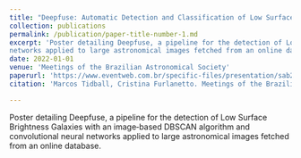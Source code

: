 ```yaml
---
title: "Deepfuse: Automatic Detection and Classification of Low Surface Brightness Galaxies with Convolutional Neural Networks"
collection: publications
permalink: /publication/paper-title-number-1.md
excerpt: 'Poster detailing Deepfuse, a pipeline for the detection of Low Surface Brightness Galaxies with an image‑based DBSCAN algorithm and convolutional neural
networks applied to large astronomical images fetched from an online database.'
date: 2022-01-01
venue: 'Meetings of the Brazilian Astronomical Society'
paperurl: 'https://www.eventweb.com.br/specific-files/presentation/sab2021/poster/35.pdf'
citation: 'Marcos Tidball, Cristina Furlanetto. Meetings of the Brazilian Astronomical Society (SAB), 2021.'

---
```

Poster detailing Deepfuse, a pipeline for the detection of Low Surface Brightness Galaxies with an image‑based DBSCAN algorithm and convolutional neural
networks applied to large astronomical images fetched from an online database.
